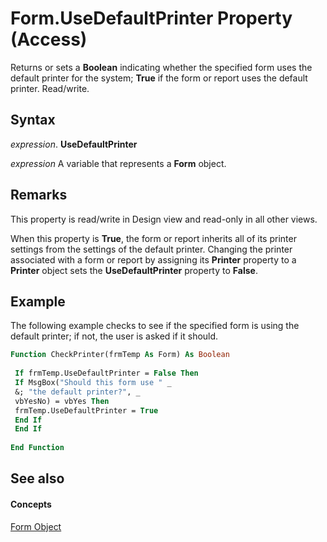 
# Form.UseDefaultPrinter Property (Access)

Returns or sets a  **Boolean** indicating whether the specified form uses the default printer for the system; **True** if the form or report uses the default printer. Read/write.


## Syntax

 _expression_. **UseDefaultPrinter**

 _expression_ A variable that represents a **Form** object.


## Remarks

This property is read/write in Design view and read-only in all other views.

When this property is  **True**, the form or report inherits all of its printer settings from the settings of the default printer. Changing the printer associated with a form or report by assigning its **Printer** property to a **Printer** object sets the **UseDefaultPrinter** property to **False**.


## Example

The following example checks to see if the specified form is using the default printer; if not, the user is asked if it should.


```vb
Function CheckPrinter(frmTemp As Form) As Boolean 
 
 If frmTemp.UseDefaultPrinter = False Then 
 If MsgBox("Should this form use " _ 
 &; "the default printer?", _ 
 vbYesNo) = vbYes Then 
 frmTemp.UseDefaultPrinter = True 
 End If 
 End If 
 
End Function
```


## See also


#### Concepts


[Form Object](72ef9219-142b-b690-b696-3eba9a5d4522.md)
